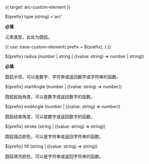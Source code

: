 {{ target: arc-custom-element }}

${prefix} type (string) ='arc'

**必填**

元素类型，此处为圆弧。

{{ use: base-custom-element(
    prefix = ${prefix},
) }}

${prefix} radius (number | string | ((value: string) => number | string))

**必填**

圆弧半径，可以是数字、字符串或返回数字或字符串的函数。

${prefix} startAngle (number | ((value: string) => number))

圆弧起始角度，可以是数字或返回数字的函数。

${prefix} endAngle (number | ((value: string) => number))

圆弧结束角度，可以是数字或返回数字的函数。

${prefix} stroke (string | ((value: string) => string))

圆弧描边颜色，可以是字符串或返回字符串的函数。

${prefix} fill (string | ((value: string) => string))

圆弧填充颜色，可以是字符串或返回字符串的函数。